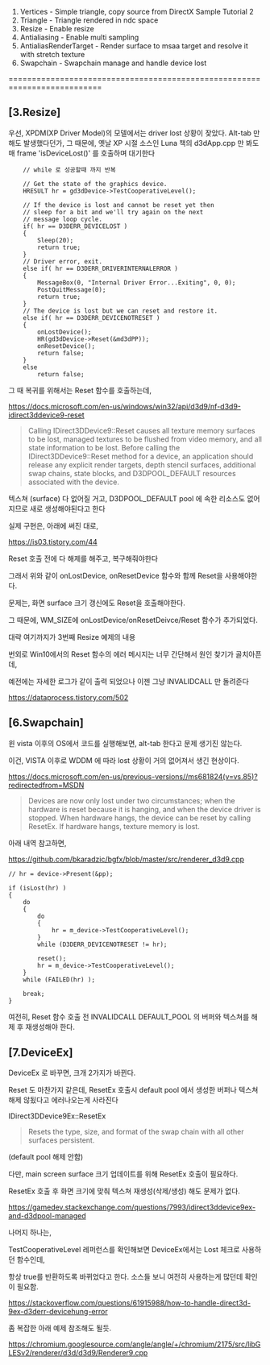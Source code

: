 1. Vertices - Simple triangle, copy source from DirectX Sample Tutorial 2
2. Triangle - Triangle rendered in ndc space
3. Resize - Enable resize
4. Antialiasing - Enable multi sampling
5. AntialiasRenderTarget - Render surface to msaa target and resolve it with stretch texture
6. Swapchain - Swapchain manage and handle device lost

==========================================================================

## [3.Resize]

우선, XPDM(XP Driver Model)의 모델에서는 driver lost 상황이 잦았다.
Alt-tab 만 해도 발생했다던가, 그 때문에, 옛날 XP 시절 소스인 Luna 책의
d3dApp.cpp 만 봐도 매 frame 'isDeviceLost()' 를 호출하며 대기한다

```
    // while 로 성공할때 까지 반복

    // Get the state of the graphics device.
	HRESULT hr = gd3dDevice->TestCooperativeLevel();

	// If the device is lost and cannot be reset yet then
	// sleep for a bit and we'll try again on the next 
	// message loop cycle.
	if( hr == D3DERR_DEVICELOST )
	{
		Sleep(20);
		return true;
	}
	// Driver error, exit.
	else if( hr == D3DERR_DRIVERINTERNALERROR )
	{
		MessageBox(0, "Internal Driver Error...Exiting", 0, 0);
		PostQuitMessage(0);
		return true;
	}
	// The device is lost but we can reset and restore it.
	else if( hr == D3DERR_DEVICENOTRESET )
	{
		onLostDevice();
		HR(gd3dDevice->Reset(&md3dPP));
		onResetDevice();
		return false;
	}
	else
		return false;
```

그 때 복귀를 위해서는 Reset 함수를 호출하는데,

https://docs.microsoft.com/en-us/windows/win32/api/d3d9/nf-d3d9-idirect3ddevice9-reset

> Calling IDirect3DDevice9::Reset causes all texture memory surfaces to be lost, managed textures to be flushed from video memory, and all state information to be lost. Before calling the IDirect3DDevice9::Reset method for a device, an application should release any explicit render targets, depth stencil surfaces, additional swap chains, state blocks, and D3DPOOL_DEFAULT resources associated with the device.

텍스쳐 (surface) 다 없어질 거고, D3DPOOL_DEFAULT pool 에 속한 리소스도 없어지므로 새로 생성해야된다고 한다

실제 구현은, 아래에 써진 대로,

https://is03.tistory.com/44

Reset 호출 전에 다 해제를 해주고, 복구해줘야한다

그래서 위와 같이 onLostDevice, onResetDevice 함수와 함께 Reset을 사용해야한다.

문제는, 화면 surface 크기 갱신에도 Reset을 호출해야한다.

그 때문에, WM_SIZE에 onLostDevice/onResetDeivce/Reset 함수가 추가되었다.

대략 여기까지가 3번째 Resize 예제의 내용

번외로 Win10에서의 Reset 함수의 에러 메시지는 너무 간단해서 원인 찾기가 골치아픈데,

예전에는 자세한 로그가 같이 출력 되었으나 이젠 그냥 INVALIDCALL 만 돌려준다

https://dataprocess.tistory.com/502


## [6.Swapchain]

윈 vista 이후의 OS에서 코드를 실행해보면, alt-tab 한다고 문제 생기진 않는다.

이건, VISTA 이후로 WDDM 에 따라 lost 상황이 거의 없어져서 생긴 현상이다.

https://docs.microsoft.com/en-us/previous-versions//ms681824(v=vs.85)?redirectedfrom=MSDN

> Devices are now only lost under two circumstances; when the hardware is reset because it is hanging, and when the device driver is stopped. When hardware hangs, the device can be reset by calling ResetEx. If hardware hangs, texture memory is lost.

아래 내역 참고하면,

https://github.com/bkaradzic/bgfx/blob/master/src/renderer_d3d9.cpp


```
// hr = device->Present(&pp);

if (isLost(hr) )
{
	do
	{
		do
		{
			hr = m_device->TestCooperativeLevel();
		}
		while (D3DERR_DEVICENOTRESET != hr);

		reset();
		hr = m_device->TestCooperativeLevel();
	}
	while (FAILED(hr) );

	break;
}
```

여전히, Reset 함수 호출 전 INVALIDCALL DEFAULT_POOL 의 버퍼와 텍스쳐를 해제 후 재생성해야 한다.


## [7.DeviceEx]

DeviceEx 로 바꾸면, 크개 2가지가 바뀐다.

Reset 도 마찬가지 같은데, ResetEx 호출시 default pool 에서 생성한 버퍼나 텍스쳐 해제 않됬다고 에러나오는게 사라진다

IDirect3DDevice9Ex::ResetEx

> Resets the type, size, and format of the swap chain with all other surfaces persistent.

(default pool 해제 안함)

다만, main screen surface 크기 업데이트를 위해 ResetEx 호출이 필요하다.

ResetEx 호출 후 화면 크기에 맞춰 텍스쳐 재생성(삭제/생성) 해도 문제가 없다.

https://gamedev.stackexchange.com/questions/7993/idirect3ddevice9ex-and-d3dpool-managed

나머지 하나는, 

TestCooperativeLevel 레퍼런스를 확인해보면 DeviceEx에서는 Lost 체크로 사용하던 함수인데,

항상 true를 반환하도록 바뀌었다고 한다. 소스들 보니 여전히 사용하는게 많던데 확인이 필요함.

https://stackoverflow.com/questions/61915988/how-to-handle-direct3d-9ex-d3derr-devicehung-error

좀 복잡한 아래 예제 참조해도 될듯.

https://chromium.googlesource.com/angle/angle/+/chromium/2175/src/libGLESv2/renderer/d3d/d3d9/Renderer9.cpp
